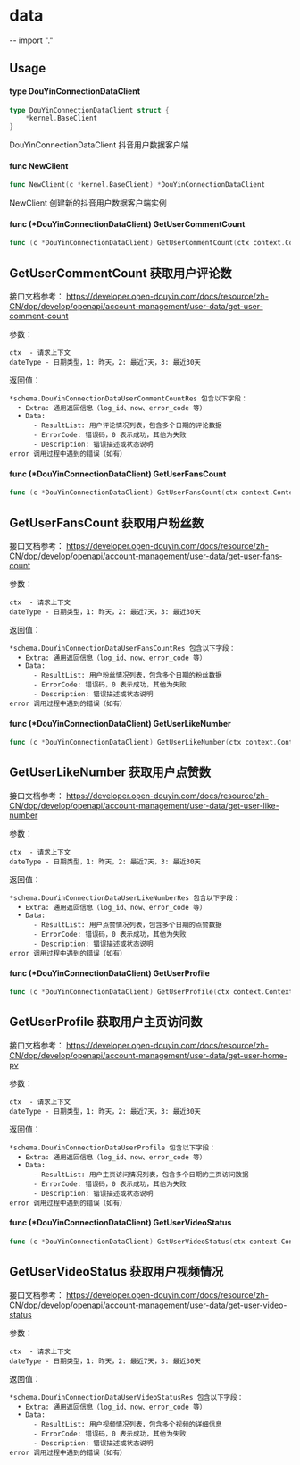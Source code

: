 # data
--
    import "."


## Usage

#### type DouYinConnectionDataClient

```go
type DouYinConnectionDataClient struct {
	*kernel.BaseClient
}
```

DouYinConnectionDataClient 抖音用户数据客户端

#### func  NewClient

```go
func NewClient(c *kernel.BaseClient) *DouYinConnectionDataClient
```
NewClient 创建新的抖音用户数据客户端实例

#### func (*DouYinConnectionDataClient) GetUserCommentCount

```go
func (c *DouYinConnectionDataClient) GetUserCommentCount(ctx context.Context, dateType int64) (*schema.DouYinConnectionDataUserCommentCountRes, error)
```
## GetUserCommentCount 获取用户评论数

接口文档参考：
https://developer.open-douyin.com/docs/resource/zh-CN/dop/develop/openapi/account-management/user-data/get-user-comment-count

参数：

    ctx  - 请求上下文
    dateType - 日期类型，1: 昨天，2: 最近7天，3: 最近30天

返回值：

    *schema.DouYinConnectionDataUserCommentCountRes 包含以下字段：
      • Extra: 通用返回信息（log_id、now、error_code 等）
      • Data:
          - ResultList: 用户评论情况列表，包含多个日期的评论数据
          - ErrorCode: 错误码，0 表示成功，其他为失败
          - Description: 错误描述或状态说明
    error 调用过程中遇到的错误（如有）

#### func (*DouYinConnectionDataClient) GetUserFansCount

```go
func (c *DouYinConnectionDataClient) GetUserFansCount(ctx context.Context, dateType int64) (*schema.DouYinConnectionDataUserFansCountRes, error)
```
## GetUserFansCount 获取用户粉丝数

接口文档参考：
https://developer.open-douyin.com/docs/resource/zh-CN/dop/develop/openapi/account-management/user-data/get-user-fans-count

参数：

    ctx  - 请求上下文
    dateType - 日期类型，1: 昨天，2: 最近7天，3: 最近30天

返回值：

    *schema.DouYinConnectionDataUserFansCountRes 包含以下字段：
      • Extra: 通用返回信息（log_id、now、error_code 等）
      • Data:
          - ResultList: 用户粉丝情况列表，包含多个日期的粉丝数据
          - ErrorCode: 错误码，0 表示成功，其他为失败
          - Description: 错误描述或状态说明
    error 调用过程中遇到的错误（如有）

#### func (*DouYinConnectionDataClient) GetUserLikeNumber

```go
func (c *DouYinConnectionDataClient) GetUserLikeNumber(ctx context.Context, dateType int64) (*schema.DouYinConnectionDataUserLikeNumberRes, error)
```
## GetUserLikeNumber 获取用户点赞数

接口文档参考：
https://developer.open-douyin.com/docs/resource/zh-CN/dop/develop/openapi/account-management/user-data/get-user-like-number

参数：

    ctx  - 请求上下文
    dateType - 日期类型，1: 昨天，2: 最近7天，3: 最近30天

返回值：

    *schema.DouYinConnectionDataUserLikeNumberRes 包含以下字段：
      • Extra: 通用返回信息（log_id、now、error_code 等）
      • Data:
          - ResultList: 用户点赞情况列表，包含多个日期的点赞数据
          - ErrorCode: 错误码，0 表示成功，其他为失败
          - Description: 错误描述或状态说明
    error 调用过程中遇到的错误（如有）

#### func (*DouYinConnectionDataClient) GetUserProfile

```go
func (c *DouYinConnectionDataClient) GetUserProfile(ctx context.Context, dateType int64) (*schema.DouYinConnectionDataUserProfile, error)
```
## GetUserProfile 获取用户主页访问数

接口文档参考：
https://developer.open-douyin.com/docs/resource/zh-CN/dop/develop/openapi/account-management/user-data/get-user-home-pv

参数：

    ctx  - 请求上下文
    dateType - 日期类型，1: 昨天，2: 最近7天，3: 最近30天

返回值：

    *schema.DouYinConnectionDataUserProfile 包含以下字段：
      • Extra: 通用返回信息（log_id、now、error_code 等）
      • Data:
          - ResultList: 用户主页访问情况列表，包含多个日期的主页访问数据
          - ErrorCode: 错误码，0 表示成功，其他为失败
          - Description: 错误描述或状态说明
    error 调用过程中遇到的错误（如有）

#### func (*DouYinConnectionDataClient) GetUserVideoStatus

```go
func (c *DouYinConnectionDataClient) GetUserVideoStatus(ctx context.Context, dateType int64) (*schema.DouYinConnectionDataUserVideoStatusRes, error)
```
## GetUserVideoStatus 获取用户视频情况

接口文档参考：
https://developer.open-douyin.com/docs/resource/zh-CN/dop/develop/openapi/account-management/user-data/get-user-video-status

参数：

    ctx  - 请求上下文
    dateType - 日期类型，1: 昨天，2: 最近7天，3: 最近30天

返回值：

    *schema.DouYinConnectionDataUserVideoStatusRes 包含以下字段：
      • Extra: 通用返回信息（log_id、now、error_code 等）
      • Data:
          - ResultList: 用户视频情况列表，包含多个视频的详细信息
          - ErrorCode: 错误码，0 表示成功，其他为失败
          - Description: 错误描述或状态说明
    error 调用过程中遇到的错误（如有）
